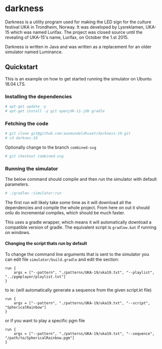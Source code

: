 # darkness
Darkness is a utility program used for making the LED sign for the culture festival UKA in Trondheim, Norway. 
It was developed by Lysreklamen, UKA-15 which was named Lurifax. The project was closed source until the revealing of UKA-15's name, Lurifax, on October the 1.st 2015.

Darkness is written in Java and was written as a replacement for an older simulator named Luminance.


## Quickstart

This is an example on how to get started running the simulator on Ubuntu 18.04 LTS.

### Installing the dependencies

```bash
# apt-get update -y 
# apt-get install -y git openjdk-11-jdk gradle
```
### Fetching the code

```bash
# git clone git@github.com:aasmundeldhuset/darkness-19.git
# cd darknes-19
```

Optionally change to the branch `combined-svg`
```bash
# git checkout combined-svg
```

### Running the simulator
The below command should compile and then run the simulator with default parameters.
```bash
# ./gradlew :simulator:run
```

The first run will likely take some time as it will download all the dependencies and compile the whole project. 
From here on out it should onlu do incremental compiles, which should be much faster.

This uses a gradle wrapper, which means it will automatically download a compatible version of gradle.
The equivalent script is `gradlew.bat` if running on windows.

#### Changing the script thats run by default

To change the command line arguments that is sent to the simulator you can edit file `simulator/build.gradle`
and edit the section:
```
run {
    args = ["--pattern", "./patterns/UKA-19/uka19.txt", "--playlist", "../pgmplayer/playlist.txt"]
}
```

to ie: (will automatically generate a sequence from the given script.kt file)
```
run {
    args = ["--pattern", "./patterns/UKA-19/uka19.txt", "--script", "SphericalRainbow"]
}
```

or if you want to play a specific pgm file
```
run {
    args = ["--pattern", "./patterns/UKA-19/uka19.txt", "--sequence", "/path/to/SphericalRainbow.pgm"]
}
```
